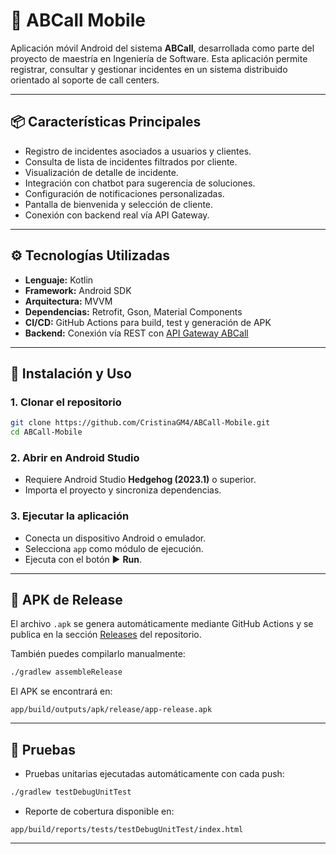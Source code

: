 # 📱 ABCall Mobile

Aplicación móvil Android del sistema **ABCall**, desarrollada como parte del proyecto de maestría en Ingeniería de Software. Esta aplicación permite registrar, consultar y gestionar incidentes en un sistema distribuido orientado al soporte de call centers.

---

## 📦 Características Principales

- Registro de incidentes asociados a usuarios y clientes.
- Consulta de lista de incidentes filtrados por cliente.
- Visualización de detalle de incidente.
- Integración con chatbot para sugerencia de soluciones.
- Configuración de notificaciones personalizadas.
- Pantalla de bienvenida y selección de cliente.
- Conexión con backend real vía API Gateway.

---

## ⚙️ Tecnologías Utilizadas

- **Lenguaje:** Kotlin  
- **Framework:** Android SDK  
- **Arquitectura:** MVVM  
- **Dependencias:** Retrofit, Gson, Material Components  
- **CI/CD:** GitHub Actions para build, test y generación de APK  
- **Backend:** Conexión vía REST con [API Gateway ABCall](https://abcall-gateway-bwh34xmh.uc.gateway.dev/service/abcall/)

---

## 🚀 Instalación y Uso

### 1. Clonar el repositorio
```bash
git clone https://github.com/CristinaGM4/ABCall-Mobile.git
cd ABCall-Mobile
```

### 2. Abrir en Android Studio
- Requiere Android Studio **Hedgehog (2023.1)** o superior.
- Importa el proyecto y sincroniza dependencias.

### 3. Ejecutar la aplicación
- Conecta un dispositivo Android o emulador.
- Selecciona `app` como módulo de ejecución.
- Ejecuta con el botón ▶️ **Run**.

---

## 📲 APK de Release

El archivo `.apk` se genera automáticamente mediante GitHub Actions y se publica en la sección [Releases](https://github.com/CristinaGM4/ABCall-Mobile/releases) del repositorio.

También puedes compilarlo manualmente:
```bash
./gradlew assembleRelease
```

El APK se encontrará en:
```
app/build/outputs/apk/release/app-release.apk
```

---

## 🧪 Pruebas

- Pruebas unitarias ejecutadas automáticamente con cada push:
```bash
./gradlew testDebugUnitTest
```

- Reporte de cobertura disponible en:
```
app/build/reports/tests/testDebugUnitTest/index.html
```

---
